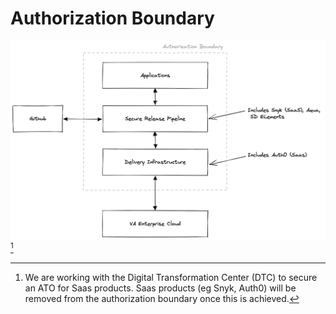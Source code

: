 # Authorization Boundary

![Boundary!](images/boundary.png "Boundary")[^1]

[^1]: We are working with the Digital Transformation Center (DTC) to secure an ATO for Saas products. 
      Saas products (eg Snyk, Auth0) will be removed from the authorization boundary once this is achieved.